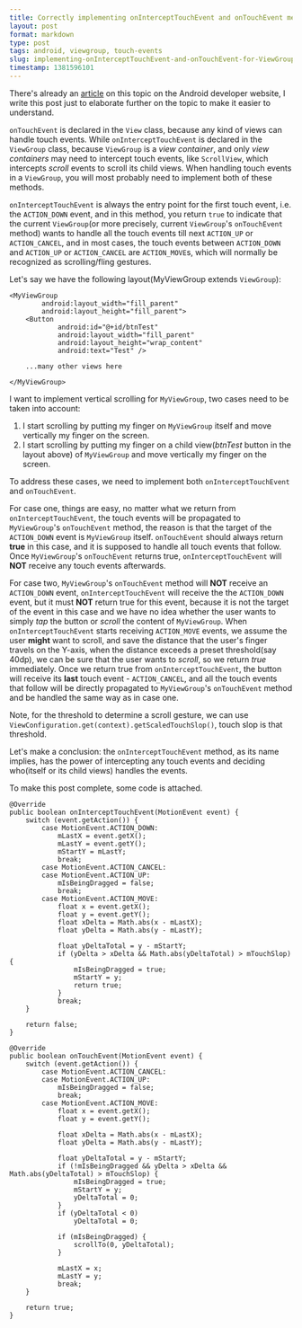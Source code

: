 ```yaml
---
title: Correctly implementing onInterceptTouchEvent and onTouchEvent methods for ViewGroup
layout: post
format: markdown
type: post
tags: android, viewgroup, touch-events
slug: implementing-onInterceptTouchEvent-and-onTouchEvent-for-ViewGroup.html
timestamp: 1381596101
---
```


There's already an [article](http://developer.android.com/training/gestures/viewgroup.html) on this topic on the Android developer website, I write this post just to elaborate further on the topic to make it easier to understand.

`onTouchEvent` is declared in the `View` class, because any kind of views can handle touch events. While `onInterceptTouchEvent` is declared in the `ViewGroup` class, because `ViewGroup` is a *view container*, and only *view containers* may need to intercept touch events, like `ScrollView`, which intercepts *scroll* events to scroll its child views. When handling touch events in a `ViewGroup`, you will most probably need to implement both of these methods.

`onInterceptTouchEvent` is always the entry point for the first touch event, i.e. the `ACTION_DOWN` event, and in this method, you return `true` to indicate that the current `ViewGroup`(or more precisely, current `ViewGroup`'s `onTouchEvent` method) wants to handle all the touch events till next `ACTION_UP` or `ACTION_CANCEL`, and in most cases, the touch events between `ACTION_DOWN` and `ACTION_UP` or `ACTION_CANCEL` are `ACTION_MOVE`s, which will normally be recognized as scrolling/fling gestures.

Let's say we have the following layout(MyViewGroup extends `ViewGroup`):

    <MyViewGroup
            android:layout_width="fill_parent"
            android:layout_height="fill_parent">
        <Button
                android:id="@+id/btnTest"
                android:layout_width="fill_parent"
                android:layout_height="wrap_content"
                android:text="Test" />

        ...many other views here

    </MyViewGroup>

I want to implement vertical scrolling for `MyViewGroup`, two cases need to be taken into account: 

1. I start scrolling by putting my finger on `MyViewGroup` itself and move vertically my finger on the screen.
2. I start scrolling by putting my finger on a child view(*btnTest* button in the layout above) of `MyViewGroup` and move vertically my finger on the screen.

To address these cases, we need to implement both `onInterceptTouchEvent` and `onTouchEvent`. 

For case one, things are easy, no matter what we return from `onInterceptTouchEvent`, the touch events will be propagated to `MyViewGroup`'s `onTouchEvent` method, the reason is that the target of the `ACTION_DOWN` event is `MyViewGroup` itself. `onTouchEvent` should always return **true** in this case, and it is supposed to handle all touch events that follow. Once `MyViewGroup`'s `onTouchEvent` returns true, `onInterceptTouchEvent` will **NOT** receive any touch events afterwards.

For case two, `MyViewGroup`'s `onTouchEvent` method will **NOT** receive an `ACTION_DOWN` event, `onInterceptTouchEvent` will receive the the `ACTION_DOWN` event, but it must **NOT** return true for this event, because it is not the target of the event in this case and we have no idea whether the user wants to simply *tap* the button or *scroll* the content of `MyViewGroup`. When `onInterceptTouchEvent` starts receiving `ACTION_MOVE` events, we assume the user **might** want to scroll, and save the distance that the user's finger travels on the Y-axis, when the distance exceeds a preset threshold(say 40dp), we can be sure that the user wants to *scroll*, so we return *true* immediately. Once we return true from `onInterceptTouchEvent`, the button will receive its **last** touch event - `ACTION_CANCEL`, and all the touch events that follow will be directly propagated to `MyViewGroup`'s `onTouchEvent` method and be handled the same way as in case one.

Note, for the threshold to determine a scroll gesture, we can use `ViewConfiguration.get(context).getScaledTouchSlop()`, touch slop is that threshold.

Let's make a conclusion: the `onInterceptTouchEvent` method, as its name implies, has the power of intercepting any touch events and deciding who(itself or its child views) handles the events.

To make this post complete, some code is attached.

    @Override
    public boolean onInterceptTouchEvent(MotionEvent event) {
        switch (event.getAction()) {
            case MotionEvent.ACTION_DOWN:
                mLastX = event.getX();
                mLastY = event.getY();
                mStartY = mLastY;
                break;
            case MotionEvent.ACTION_CANCEL:
            case MotionEvent.ACTION_UP:
                mIsBeingDragged = false;
                break;
            case MotionEvent.ACTION_MOVE:
                float x = event.getX();
                float y = event.getY();
                float xDelta = Math.abs(x - mLastX);
                float yDelta = Math.abs(y - mLastY);

                float yDeltaTotal = y - mStartY;
                if (yDelta > xDelta && Math.abs(yDeltaTotal) > mTouchSlop) {
                    mIsBeingDragged = true;
                    mStartY = y;
                    return true;
                }
                break;
        }

        return false;
    }

    @Override
    public boolean onTouchEvent(MotionEvent event) {
        switch (event.getAction()) {
            case MotionEvent.ACTION_CANCEL:
            case MotionEvent.ACTION_UP:
                mIsBeingDragged = false;
                break;
            case MotionEvent.ACTION_MOVE:
                float x = event.getX();
                float y = event.getY();

                float xDelta = Math.abs(x - mLastX);
                float yDelta = Math.abs(y - mLastY);

                float yDeltaTotal = y - mStartY;
                if (!mIsBeingDragged && yDelta > xDelta && Math.abs(yDeltaTotal) > mTouchSlop) {
                    mIsBeingDragged = true;
                    mStartY = y;
                    yDeltaTotal = 0;
                }
                if (yDeltaTotal < 0)
                    yDeltaTotal = 0;

                if (mIsBeingDragged) {
                    scrollTo(0, yDeltaTotal);
                }

                mLastX = x;
                mLastY = y;
                break;
        }

        return true;
    }

